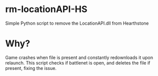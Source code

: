 # rm-locationAPI-HS
Simple Python script to remove the LocationAPI.dll from Hearthstone

# Why?
Game crashes when file is present and constantly redownloads it upon relaunch. This script checks if battlenet is open, and deletes the file if present, fixing the issue.


